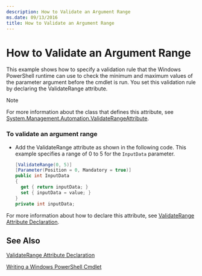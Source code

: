 ```yaml
---
description: How to Validate an Argument Range
ms.date: 09/13/2016
title: How to Validate an Argument Range
---
```

# How to Validate an Argument Range

This example shows how to specify a validation rule that the Windows PowerShell runtime can use to check the minimum and maximum values of the parameter argument before the cmdlet is run. You set this validation rule by declaring the ValidateRange attribute.

> [!NOTE]
> For more information about the class that defines this attribute, see [System.Management.Automation.ValidateRangeAttribute](/dotnet/api/System.Management.Automation.ValidateRangeAttribute).

### To validate an argument range

- Add the ValidateRange attribute as shown in the following code. This example specifies a range of 0 to 5 for the `InputData` parameter.

    ```csharp
    [ValidateRange(0, 5)]
    [Parameter(Position = 0, Mandatory = true)]
    public int InputData
    {
      get { return inputData; }
      set { inputData = value; }
    }
    private int inputData;
    ```

For more information about how to declare this attribute, see [ValidateRange Attribute Declaration](./validaterange-attribute-declaration.md).

## See Also

[ValidateRange Attribute Declaration](./validaterange-attribute-declaration.md)

[Writing a Windows PowerShell Cmdlet](./writing-a-windows-powershell-cmdlet.md)
